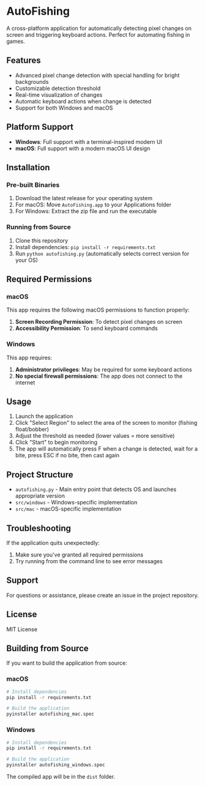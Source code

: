 # AutoFishing

A cross-platform application for automatically detecting pixel changes on screen and triggering keyboard actions. Perfect for automating fishing in games.

## Features

- Advanced pixel change detection with special handling for bright backgrounds
- Customizable detection threshold
- Real-time visualization of changes
- Automatic keyboard actions when change is detected
- Support for both Windows and macOS

## Platform Support

- **Windows**: Full support with a terminal-inspired modern UI
- **macOS**: Full support with a modern macOS UI design

## Installation

### Pre-built Binaries
1. Download the latest release for your operating system
2. For macOS: Move `AutoFishing.app` to your Applications folder
3. For Windows: Extract the zip file and run the executable

### Running from Source
1. Clone this repository
2. Install dependencies: `pip install -r requirements.txt`
3. Run `python autofishing.py` (automatically selects correct version for your OS)

## Required Permissions

### macOS
This app requires the following macOS permissions to function properly:

1. **Screen Recording Permission**: To detect pixel changes on screen
2. **Accessibility Permission**: To send keyboard commands

### Windows
This app requires:

1. **Administrator privileges**: May be required for some keyboard actions
2. **No special firewall permissions**: The app does not connect to the internet

## Usage

1. Launch the application
2. Click "Select Region" to select the area of the screen to monitor (fishing float/bobber)
3. Adjust the threshold as needed (lower values = more sensitive)
4. Click "Start" to begin monitoring
5. The app will automatically press F when a change is detected, wait for a bite, press ESC if no bite, then cast again

## Project Structure

- `autofishing.py` - Main entry point that detects OS and launches appropriate version
- `src/windows` - Windows-specific implementation
- `src/mac` - macOS-specific implementation

## Troubleshooting

If the application quits unexpectedly:

1. Make sure you've granted all required permissions
2. Try running from the command line to see error messages

## Support

For questions or assistance, please create an issue in the project repository.

## License

MIT License

## Building from Source

If you want to build the application from source:

### macOS
```bash
# Install dependencies
pip install -r requirements.txt

# Build the application
pyinstaller autofishing_mac.spec
```

### Windows
```bash
# Install dependencies
pip install -r requirements.txt

# Build the application
pyinstaller autofishing_windows.spec
```

The compiled app will be in the `dist` folder. 
